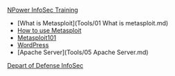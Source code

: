 
[NPower InfoSec Training]()

- [What is Metasploit](Tools/01 What is metasploit.md)
- [How to use Metasploit](Tools/02IntroToMetaSploit.md)  
- [Metasploit101](Tools/03Metasploit101.md)
- [WordPress](Tools/04WordpressServer.md)
- [Apache Server](Tools/05 Apache Server.md)



[Depart of Defense InfoSec]()
